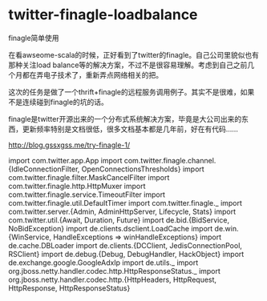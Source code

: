 # twitter-finagle-loadbalance
finagle简单使用

在看awseome-scala的时候，正好看到了twitter的finagle。自己公司里貌似也有那种关注load balance等的解决方案，不过不是很容易理解。考虑到自己之前几个月都在弄电子技术了，重新弄点网络相关的把。

这次的任务是做了一个thrift+finagle的远程服务调用例子。其实不是很难，如果不是连续碰到finagle的坑的话。

finagle是twitter开源出来的一个分布式系统解决方案，毕竟是大公司出来的东西，更新频率特别是文档很低，很多文档基本都是几年前，好在有代码……

http://blog.gssxgss.me/try-finagle-1/




import com.twitter.app.App
import com.twitter.finagle.channel.{IdleConnectionFilter, OpenConnectionsThresholds}
import com.twitter.finagle.filter.MaskCancelFilter
import com.twitter.finagle.http.HttpMuxer
import com.twitter.finagle.service.TimeoutFilter
import com.twitter.finagle.util.DefaultTimer
import com.twitter.finagle._
import com.twitter.server.{Admin, AdminHttpServer, Lifecycle, Stats}
import com.twitter.util.{Await, Duration, Future}
import de.bid.{BidService, NoBidException}
import de.clients.dsclient.LoadCache
import de.win.{WinService, HandleExceptions => winHandleExceptions}
import de.cache.DBLoader
import de.clients.{DCClient, JedisConnectionPool, RSClient}
import de.debug.{Debug, DebugHandler, HackObject}
import de.exchange.google.GoogleAdxIp
import de.utils._
import org.jboss.netty.handler.codec.http.HttpResponseStatus._
import org.jboss.netty.handler.codec.http.{HttpHeaders, HttpRequest, HttpResponse, HttpResponseStatus}



